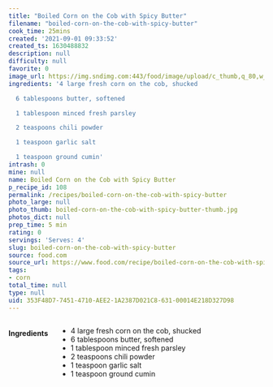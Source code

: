 ```yaml
---
title: "Boiled Corn on the Cob with Spicy Butter"
filename: "boiled-corn-on-the-cob-with-spicy-butter"
cook_time: 25mins
created: '2021-09-01 09:33:52'
created_ts: 1630488832
description: null
difficulty: null
favorite: 0
image_url: https://img.sndimg.com:443/food/image/upload/c_thumb,q_80,w_562,h_316/v1/img/recipes/11/83/24/pic90MKXk.jpg
ingredients: '4 large fresh corn on the cob, shucked

  6 tablespoons butter, softened

  1 tablespoon minced fresh parsley

  2 teaspoons chili powder

  1 teaspoon garlic salt

  1 teaspoon ground cumin'
intrash: 0
mine: null
name: Boiled Corn on the Cob with Spicy Butter
p_recipe_id: 108
permalink: /recipes/boiled-corn-on-the-cob-with-spicy-butter
photo_large: null
photo_thumb: boiled-corn-on-the-cob-with-spicy-butter-thumb.jpg
photos_dict: null
prep_time: 5 min
rating: 0
servings: 'Serves: 4'
slug: boiled-corn-on-the-cob-with-spicy-butter
source: food.com
source_url: https://www.food.com/recipe/boiled-corn-on-the-cob-with-spicy-butter-118324
tags:
- corn
total_time: null
type: null
uid: 353F48D7-7451-4710-AEE2-1A2387D021C8-631-00014E218D327D98
---
```

<div class="large-8 medium-7 columns" id="writeup">	</div><!-- #writeup -->
</div><!-- #row-one -->
<div class="row" id="row-two">	<div class="medium-4 small-5 columns" id="ingredients"><h4>Ingredients</h4><div class="box box-ingredients content"><ul>
<li>4 large fresh corn on the cob, shucked</li>
<li>6 tablespoons butter, softened</li>
<li>1 tablespoon minced fresh parsley</li>
<li>2 teaspoons chili powder</li>
<li>1 teaspoon garlic salt</li>
<li>1 teaspoon ground cumin</li>
</ul>
</div>	</div>	<div class="medium-6 small-7 columns" id="directions">	</div>